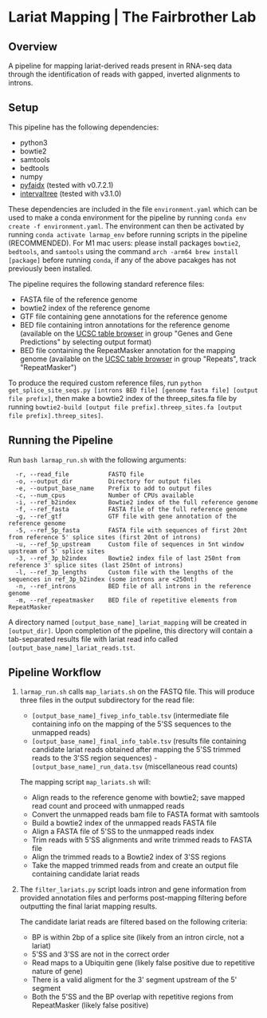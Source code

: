 # Lariat Mapping | The Fairbrother Lab

## Overview

A pipeline for mapping lariat-derived reads present in RNA-seq data through the identification of reads with gapped, inverted alignments to introns.

## Setup

This pipeline has the following dependencies:
- python3
- bowtie2
- samtools
- bedtools
- numpy
- [pyfaidx](https://pypi.org/project/pyfaidx/) (tested with v0.7.2.1)
- [intervaltree](https://pypi.org/project/intervaltree/) (tested with v3.1.0)

These dependencies are included in the file `environment.yaml` which can be used to make a conda environment for the pipeline by running `conda env create -f environment.yaml`. The environment can then be activated by running `conda activate larmap_env` before running scripts in the pipeline (RECOMMENDED).
For M1 mac users: please install packages `bowtie2`, `bedtools`, and `samtools` using the command `arch -arm64 brew install [package]` before running `conda`, if any of the above pacakges has not previously been installed.

The pipeline requires the following standard reference files: 
- FASTA file of the reference genome
- bowtie2 index of the reference genome
- GTF file containing gene annotations for the reference genome
- BED file containing intron annotations for the reference genome (available on the [UCSC table browser](https://genome.ucsc.edu/cgi-bin/hgTables) in group "Genes and Gene Predictions" by selecting output format)
- BED file containing the RepeatMasker annotation for the mapping genome (available on the [UCSC table browser](https://genome.ucsc.edu/cgi-bin/hgTables) in group "Repeats", track "RepeatMasker")

To produce the required custom reference files, run `python get_splice_site_seqs.py [introns BED file] [genome fasta file] [output file prefix]`, then make a bowtie2 index of the threep_sites.fa file by running `bowtie2-build [output file prefix].threep_sites.fa [output file prefix].threep_sites]`. 

## Running the Pipeline
Run `bash larmap_run.sh` with the following arguments:

      -r, --read_file           FASTQ file
      -o, --output_dir          Directory for output files
      -e, --output_base_name    Prefix to add to output files
      -c, --num_cpus            Number of CPUs available
      -i, --ref_b2index         Bowtie2 index of the full reference genome
      -f, --ref_fasta           FASTA file of the full reference genome
      -g, --ref_gtf             GTF file with gene annotation of the reference genome
      -5, --ref_5p_fasta        FASTA file with sequences of first 20nt from reference 5' splice sites (first 20nt of introns)
      -u, --ref_5p_upstream     Custom file of sequences in 5nt window upstream of 5' splice sites
      -3, --ref_3p_b2index      Bowtie2 index file of last 250nt from reference 3' splice sites (last 250nt of introns)
      -l, --ref_3p_lengths      Custom file with the lengths of the sequences in ref_3p_b2index (some introns are <250nt)
      -n, --ref_introns         BED file of all introns in the reference genome
      -m, --ref_repeatmasker    BED file of repetitive elements from RepeatMasker

A directory named `[output_base_name]_lariat_mapping` will be created in `[output_dir]`. Upon completion of the pipeline, this directory will contain a tab-separated results file with lariat read info called `[output_base_name]_lariat_reads.tst`.

## Pipeline Workflow

1. `larmap_run.sh` calls `map_lariats.sh` on the FASTQ file. This will produce three files in the output subdirectory for the read file:
    - `[output_base_name]_fivep_info_table.tsv` (intermediate file containing info on the mapping of the 5'SS sequences to the unmapped reads)
    - `[output_base_name]_final_info_table.tsv` (results file containing candidate lariat reads obtained after mapping the 5'SS trimmed reads to the 3'SS region sequences)
    -`[output_base_name]_run_data.tsv` (miscellaneous read counts)

    The mapping script `map_lariats.sh` will:
    - Align reads to the reference genome with bowtie2; save mapped read count and proceed with unmapped reads
    - Convert the unmapped reads bam file to FASTA format with samtools
    - Build a bowtie2 index of the unmapped reads FASTA file
    - Align a FASTA file of 5'SS to the unmapped reads index
    - Trim reads with 5'SS alignments and write trimmed reads to FASTA file
    - Align the trimmed reads to a Bowtie2 index of 3'SS regions
    - Take the mapped trimmed reads from and create an output file containing candidate lariat reads

3. The `filter_lariats.py` script loads intron and gene information from provided annotation files and performs post-mapping filtering before outputting the final lariat mapping results. 

    The candidate lariat reads are filtered based on the following criteria:
   - BP is within 2bp of a splice site (likely from an intron circle, not a lariat)
   - 5'SS and 3'SS are not in the correct order
   - Read maps to a Ubiquitin gene (likely false positive due to repetitive nature of gene)
   - There is a valid aligment for the 3' segment upstream of the 5' segment
   - Both the 5'SS and the BP overlap with repetitive regions from RepeatMasker (likely false positive)

